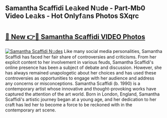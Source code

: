 ## Samantha Scaffidi Le𝚊ked N𝚞de - Part-Mb0 Video Le𝚊ks - Hot Onlyf𝚊ns Photos SXqrc

# <h2><a href="http://ab88501.deff.icu/?id=Samantha+Scaffidi">🔗 New 👉🔴 Samantha Scaffidi VIDEO Photos</a></h2>

[![Samantha Scaffidi N𝚞des](https://i.imgur.com/rIISA9y.gif)](http://ab88501.deff.icu/?id=Samantha+Scaffidi)
Like many social media personalities, Samantha Scaffidi has faced her fair share of controversies and criticisms. From her explicit content to her involvement in various feuds, Samantha Scaffidi's online presence has been a subject of debate and discussion. However, she has always remained unapologetic about her choices and has used these controversies as opportunities to engage with her audience and address any concerns or misconceptions. Samantha Scaffidi (b. 1990) is a contemporary artist whose innovative and thought-provoking works have captured the attention of the art world. Born in London, England, Samantha Scaffidi's artistic journey began at a young age, and her dedication to her craft has led her to become a force to be reckoned with in the contemporary art scene.
